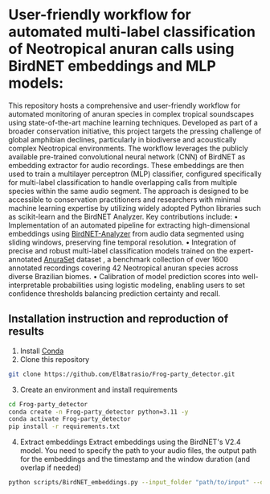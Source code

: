 # User-friendly workflow for automated multi-label classification of Neotropical anuran calls using BirdNET embeddings and MLP models: 

This repository hosts a comprehensive and user-friendly workflow for automated monitoring of anuran species in complex tropical soundscapes using state-of-the-art machine learning techniques. Developed as part of a broader conservation initiative, this project targets the pressing challenge of global amphibian declines, particularly in biodiverse and acoustically complex Neotropical environments.
The workflow leverages the publicly available pre-trained convolutional neural network (CNN) of BirdNET  as embedding extractor for audio recordings. These embeddings are then used to train a multilayer perceptron (MLP) classifier, configured specifically for multi-label classification to handle overlapping calls from multiple species within the same audio segment. The approach is designed to be accessible to conservation practitioners and researchers with minimal machine learning expertise by utilizing widely adopted Python libraries such as scikit-learn and the BirdNET Analyzer.
Key contributions include:
•	Implementation of an automated pipeline for extracting high-dimensional embeddings using [BirdNET-Analyzer](https://github.com/birdnet-team/BirdNET-Analyzer.git) from audio data segmented using sliding windows, preserving fine temporal resolution.
•	Integration of precise and robust multi-label classification models trained on the expert-annotated [AnuraSet](https://github.com/soundclim/anuraset/) dataset , a benchmark collection of over 1600 annotated recordings covering 42 Neotropical anuran species across diverse Brazilian biomes.
•	Calibration of model prediction scores into well-interpretable probabilities using logistic modeling, enabling users to set confidence thresholds balancing prediction certainty and recall.

## Installation instruction and reproduction of results

1. Install [Conda](https://docs.conda.io/en/latest/)
2. Clone this repository
```bash
git clone https://github.com/ElBatrasio/Frog-party_detector.git
```
3. Create an environment and install requirements
```bash
cd Frog-party_detector
conda create -n Frog-party_detector python=3.11 -y
conda activate Frog-party_detector
pip install -r requirements.txt
```
4. Extract embeddings
Extract embeddings using the BirdNET's V2.4 model. You need to specify the path to your audio files, the output path for the embeddings and the timestamp and the window duration (and overlap if needed)
 
```bash
python scripts/BirdNET_embeddings.py --input_folder "path/to/input" --output_folder "path/to/output" --segment_duration 3 --overlap 1 
```

